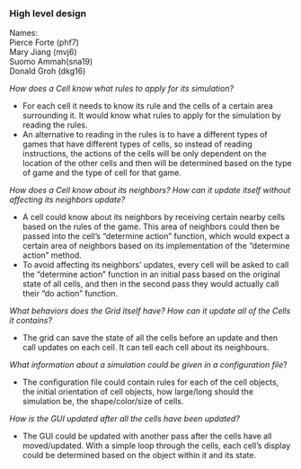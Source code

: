 ### High level design  

Names:  
Pierce Forte (phf7)  
Mary Jiang (mvj6)  
Suomo Ammah(sna19)  
Donald Groh (dkg16)  

*How does a Cell know what rules to apply for its simulation?*  
- For each cell it needs to know its rule and the cells of a certain area surrounding it. It would know what rules to apply for the simulation by reading the rules.    
- An alternative to reading in the rules is to have a different types of games that have different types of cells, so instead of reading instructions, the actions of the cells will be only dependent on the location of the other cells and then will be determined based on the type of game and the type of cell for that game.  
    
*How does a Cell know about its neighbors? How can it update itself without affecting its neighbors update?*     
- A cell could know about its neighbors by receiving certain nearby cells based on the rules of the game. This area of neighbors could then be passed into the cell’s “determine action” function, which would expect a certain area of neighbors based on its implementation of the “determine action” method.    
- To avoid affecting its neighbors’ updates, every cell will be asked to call the “determine action” function in an initial pass based on the original state of all cells, and then in the second pass they would actually call their “do action” function.  
   
*What behaviors does the Grid itself have? How can it update all of the Cells it contains?*  
- The grid can save the state of all the cells before an update and then call updates on each cell. It can tell each cell about its neighbours.  
    
*What information about a simulation could be given in a configuration file*?  
- The configuration file could contain rules for each of the cell objects, the initial orientation of cell objects, how large/long should the simulation be, the shape/color/size of cells.  
   
*How is the GUI updated after all the cells have been updated?*    
- The GUI could be updated with another pass after the cells have all moved/updated. With a simple loop through the cells, each cell’s display could be determined based on the object within it and its state.   
